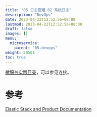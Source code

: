```yaml
---
title: "05 日志管理 02 系统日志"
description: "DevOps"
date: 2023-04-22T12:52:56+08:00
lastmod: 2023-04-22T12:52:56+08:00
draft: false
images: []
menu:
  microservice:
    parent: "05.devops"
weight: 20501
toc: true
---
```


[微服务实践目录](https://www.jianshu.com/p/f3d5a02757f1)，可以参见连接。


# 参考
[Elastic Stack and Product Documentation](https://www.elastic.co/guide/index.html)
